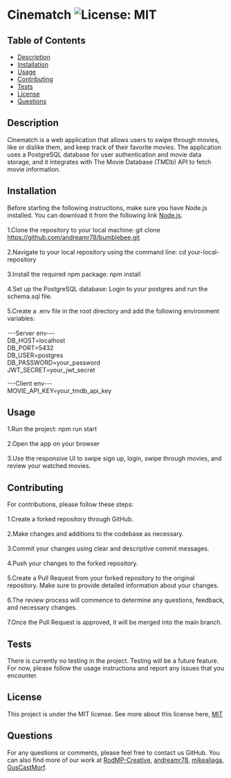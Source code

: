 # Cinematch ![License: MIT](https://img.shields.io/badge/License-MIT-yellow.svg)

## Table of Contents
- [Description](#description)
- [Installation](#installation)
- [Usage](#usage)
- [Contributing](#contributing)
- [Tests](#tests)
- [License](#license)
- [Questions](#questions)

## Description
Cinematch is a web application that allows users to swipe through movies, like or dislike them, and keep track of their favorite movies. The application uses a PostgreSQL database for user authentication and movie data storage, and it integrates with The Movie Database (TMDb) API to fetch movie information.

## Installation
Before starting the following instructions, make sure you have Node.js installed. You can download it from the following link [Node.js](https://nodejs.org/).<br><br>1.Clone the repository to your local machine: git clone https://github.com/andreamr78/bumblebee.git<br><br>2.Navigate to your local repository using the command line: cd your-local-repository<br><br>3.Install the required npm package: npm install<br><br>4.Set up the PostgreSQL database: Login to your postgres and run the schema.sql file.<br><br>5.Create a .env file in the root directory and add the following environment variables:<br><br>
---Server env---<br>
DB_HOST=localhost<br>
DB_PORT=5432<br>
DB_USER=postgres<br>
DB_PASSWORD=your_password<br>
JWT_SECRET=your_jwt_secret<br>

---Client env---<br>
MOVIE_API_KEY=your_tmdb_api_key<br>

## Usage
1.Run the project: npm run start<br><br>2.Open the app on your browser<br><br>3.Use the responsive UI to swipe sign up, login, swipe through movies, and review your watched movies.

## Contributing
For contributions, please follow these steps:<br><br>1.Create a forked repository through GitHub.<br><br>2.Make changes and additions to the codebase as necessary.<br><br>3.Commit your changes using clear and descriptive commit messages.<br><br>4.Push your changes to the forked repository.<br><br>5.Create a Pull Request from your forked repository to the original repository. Make sure to provide detailed information about your changes.<br><br>6.The review process will commence to determine any questions, feedback, and necessary changes.<br><br>7.Once the Pull Request is approved, it will be merged into the main branch.

## Tests
There is currently no testing in the project. Testing will be a future feature.<br>For now, please follow the usage instructions and report any issues that you encounter.

## License
  This project is under the MIT license.
See more about this license here, [MIT](https://mit-license.org/?form=MG0AV3)

## Questions
For any questions or comments, please feel free to contact us GitHub. You can also find more of our work at [RodMP-Creative](https://github.com/RodMP-Creative), [andreamr78](https://github.com/andreamr78), [mikealiaga](https://github.com/mikealiaga), [GusCastMorf](https://github.com/GusCastMorf).
